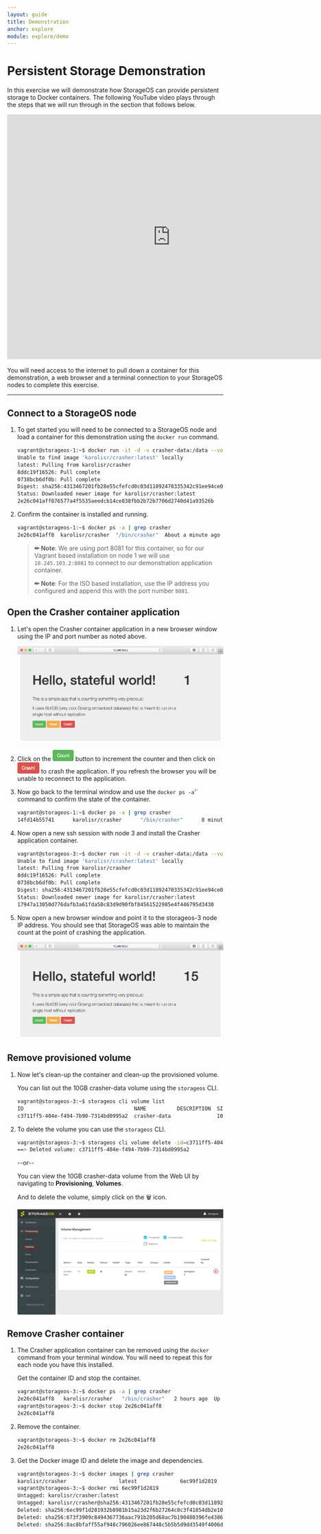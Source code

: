 ```yaml
---
layout: guide
title: Demonstration
anchor: explore
module: explore/demo
---
```


# Persistent Storage Demonstration

In this exercise we will demonstrate how StorageOS can provide persistent storage to Docker containers.  The following YouTube video plays through the steps that we will run through in the section that follows below.

<iframe width="760" height="570"
    src="https://www.youtube.com/embed/jrWRoILSyjQ?version=3&vq=hd720" frameborder="0" allowfullscreen>
</iframe>

You will need access to the internet to pull down a container for this demonstration, a web browser and a terminal connection to your StorageOS nodes to complete this exercise.

---

## Connect to a StorageOS node

1.  To get started you will need to be connected to a StorageOS node and load a container for this demonstration using the `docker run` command.

    ```bash
    vagrant@storageos-1:~$ docker run -it -d -v crasher-data:/data --volume-driver=storageos -p 8081:8081 karolisr/crasher
    Unable to find image 'karolisr/crasher:latest' locally
    latest: Pulling from karolisr/crasher
    8ddc19f16526: Pull complete
    0738bcb6df0b: Pull complete
    Digest: sha256:4313467201fb28e55cfefcd0c03d11892470335342c91ee94ce05b3ef4dbca66
    Status: Downloaded newer image for karolisr/crasher:latest
    2e26c041aff876577a4f5535aeedcb14ce838fbb2b72b7706d2740d41a93526b
    ```

2.  Confirm the container is installed and running.

    ```bash
    vagrant@storageos-1:~$ docker ps -a | grep crasher
    2e26c041aff8  karolisr/crasher  "/bin/crasher"  About a minute ago  Up About a minute  0.0.0.0:8081->8081/tcp  stoic_franklin
    ```

    >**&#x270F; Note**: We are using port 8081 for this container, so for our Vagrant based installation on node 1 we will use `10.245.103.2:8081` to connect to our demonstration application container.
    >
    >**&#x270F; Note**: For the ISO based installation, use the IP address you configured and append this with the port number `8081`.

## Open the Crasher container application

1.  Let's open the Crasher container application in a new browser window using the IP and port number as noted above.

    ![screenshot](/images/docs/explore/crasher1.png)

2.  Click on the <img src="/images/docs/explore/count.png" height="26"> button to increment the counter and then click on <img src="/images/docs/explore/crash.png" height="26"> to crash the application.  If you refresh the browser you will be unable to reconnect to the application.

3.  Now go back to the terminal window and use the `docker ps -a`'` command to confirm the state of the container.

    ```bash
    vagrant@storageos-1:~$ docker ps -a | grep crasher
    14fd14b55741      karolisr/crasher      "/bin/crasher"      8 minutes ago      Exited (1) 13 seconds ago            sick_jones
    ```

5.  Now open a new ssh session with node 3 and install the Crasher application container.

    ```bash
    vagrant@storageos-3:~$ docker run -it -d -v crasher-data:/data --volume-driver=storageos -p 8081:8081 karolisr/crasher
    Unable to find image 'karolisr/crasher:latest' locally
    latest: Pulling from karolisr/crasher
    8ddc19f16526: Pull complete
    0738bcb6df0b: Pull complete
    Digest: sha256:4313467201fb28e55cfefcd0c03d11892470335342c91ee94ce05b3ef4dbca66
    Status: Downloaded newer image for karolisr/crasher:latest
    17947a13050d776dafb3a61fda50c83d9d90fbf84561522985e4f446795d3430
    ```

4.  Now open a new browser window and point it to the storageos-3 node IP address.  You should see that StorageOS was able to maintain the count at the point of crashing the application.

    ![screenshot](/images/docs/explore/crasher15.png)

## Remove provisioned volume

1.  Now let's clean-up the container and clean-up the provisioned volume.

    You can list out the 10GB crasher-data volume using the `storageos` CLI.

    ```bash
    vagrant@storageos-3:~$ storageos cli volume list
    ID                                    NAME          DESCRIPTION  SIZE  DC
    c3711ff5-404e-f494-7b90-7314bd0995a2  crasher-data               10
    ```

2.  To delete the volume you can use the `storageos` CLI.

    ```bash
    vagrant@storageos-3:~$ storageos cli volume delete -id=c3711ff5-404e-f494-7b90-7314bd0995a2
    ==> Deleted volume: c3711ff5-404e-f494-7b90-7314bd0995a2
    ```

    --or--

    You can view the 10GB crasher-data volume from the Web UI by navigating to **Provisioning**, **Volumes**.

    And to delete the volume, simply click on the &#x1F5D1; icon.

    <a name="Volumes"></a>[<img src="/images/docs/explore/volumes.png" width="760">](./volumespng.html)

## Remove Crasher container

1.  The Crasher application container can be removed using the `docker` command from your terminal window.  You will need to repeat this for each node you have this installed.

    Get the container ID and stop the container.

    ```bash
    vagrant@storageos-3:~$ docker ps -a | grep crasher
    2e26c041aff8   karolisr/crasher   "/bin/crasher"   2 hours ago  Up About an hour   0.0.0.0:8081->8081/tcp   stoic_franklin
    vagrant@storageos-3:~$ docker stop 2e26c041aff8
    2e26c041aff8
    ```

2.  Remove the container.

    ```bash
    vagrant@storageos-3:~$ docker rm 2e26c041aff8
    2e26c041aff8
    ```

3.  Get the Docker image ID and delete the image and dependencies.

    ```bash
    vagrant@storageos-3:~$ docker images | grep crasher
    karolisr/crasher                 latest              6ec99f1d2819        7 weeks ago         8.442 MB
    vagrant@storageos-3:~$ docker rmi 6ec99f1d2819
    Untagged: karolisr/crasher:latest
    Untagged: karolisr/crasher@sha256:4313467201fb28e55cfefcd0c03d11892470335342c91ee94ce05b3ef4dbca66
    Deleted: sha256:6ec99f1d281932b8981b15a23d2f6b27264c8c3f41854db2e10531c8bb42f059
    Deleted: sha256:673f3909c8494367736aac791b205d68ac7b190480396fe43864d42eab2f92b0
    Deleted: sha256:8ac8bfaff55af948c796026ee867448c5b5b5d9dd3549f4006d9759b25d4a893
    ```

